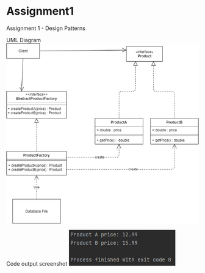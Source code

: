 # Assignment1
Assignment 1 - Design Patterns

UML Diagram
![alt text](DesignPattern_UML.png)

Code output screenshot
![alt text](A1Output.png)
